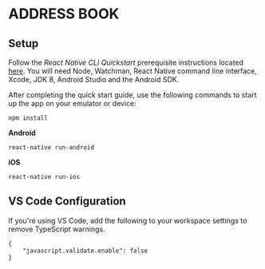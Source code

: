 # ADDRESS BOOK

## Setup

Follow the *React Native CLI Quickstart* prerequisite instructions located [here](https://facebook.github.io/react-native/docs/getting-started). You will need Node, Watchman, React Native command line interface, Xcode, JDK 8, Android Studio and the Android SDK. 

After completing the quick start guide, use the following commands to start up the app on your emulator or device:

```
npm install
```

**Android**

```
react-native run-android
```

**iOS**

```
react-native run-ios
```

## VS Code Configuration

If you're using VS Code, add the following to your workspace settings to remove TypeScript warnings.

```
{
    "javascript.validate.enable": false
}
```